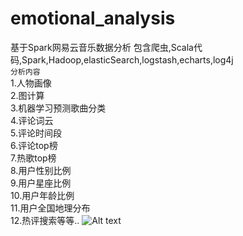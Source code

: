 # emotional_analysis
基于Spark网易云音乐数据分析
包含爬虫,Scala代码,Spark,Hadoop,elasticSearch,logstash,echarts,log4j<br/>
``分析内容``<br/>
1.人物画像<br/>
2.图计算<br/>
3.机器学习预测歌曲分类<br/>
4.评论词云<br/>
5.评论时间段<br/>
6.评论top榜<br/>
7.热歌top榜<br/>
8.用户性别比例<br/>
9.用户星座比例<br/>
10.用户年龄比例<br/>
11.用户全国地理分布<br/>
12.热评搜索等等..
![Alt text](https://github.com/20100507/emotional_analysis/blob/master/p1.png)
